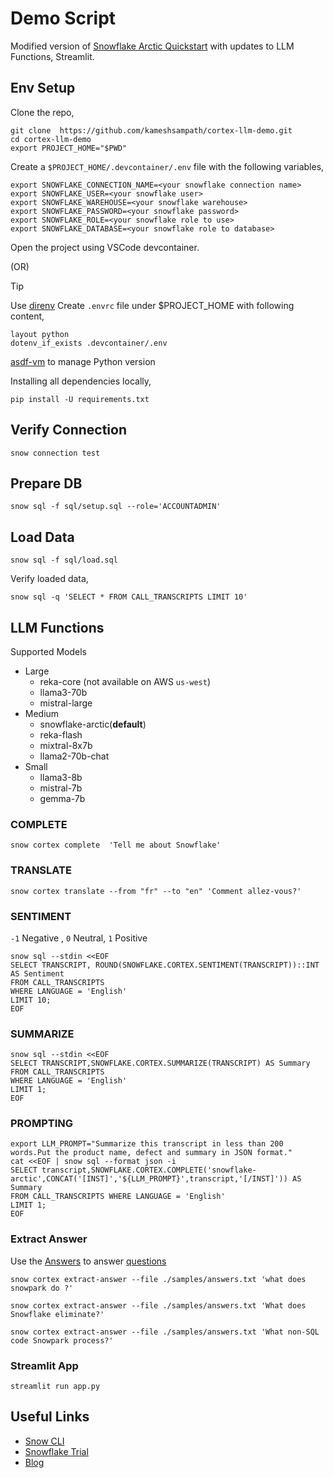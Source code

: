 # Demo Script

Modified version of [Snowflake Arctic Quickstart](https://quickstarts.snowflake.com/guide/getting_started_with_snowflake_arctic/index.html#0) with updates to LLM Functions, Streamlit.

## Env Setup

Clone the repo,

```shell
git clone  https://github.com/kameshsampath/cortex-llm-demo.git
cd cortex-llm-demo
export PROJECT_HOME="$PWD"
```

Create a `$PROJECT_HOME/.devcontainer/.env` file with the following variables,

```shell
export SNOWFLAKE_CONNECTION_NAME=<your snowflake connection name>
export SNOWFLAKE_USER=<your snowflake user>
export SNOWFLAKE_WAREHOUSE=<your snowflake warehouse>
export SNOWFLAKE_PASSWORD=<your snowflake password>
export SNOWFLAKE_ROLE=<your snowflake role to use>
export SNOWFLAKE_DATABASE=<your snowflake role to database>
```

Open the project using VSCode devcontainer.

(OR)

> [!TIP]
> Use [direnv](https://direnv.net)
> Create `.envrc` file under $PROJECT_HOME with following content,
>
> ```shell
> layout python
> dotenv_if_exists .devcontainer/.env
> ```
>
> [asdf-vm](https://asdf-vm.com) to manage Python version

Installing all dependencies locally,

```shell
pip install -U requirements.txt
```

## Verify Connection

```shell
snow connection test
```

## Prepare DB

```shell
snow sql -f sql/setup.sql --role='ACCOUNTADMIN'
```

## Load Data

```shell
snow sql -f sql/load.sql
```

Verify loaded data,

```shell
snow sql -q 'SELECT * FROM CALL_TRANSCRIPTS LIMIT 10'
```

## LLM Functions

Supported Models

- Large
  - reka-core (not available on AWS `us-west`)
  - llama3-70b
  - mistral-large
- Medium
  - snowflake-arctic(**default**)
  - reka-flash
  - mixtral-8x7b
  - llama2-70b-chat
- Small
  - llama3-8b
  - mistral-7b
  - gemma-7b

### COMPLETE

```shell
snow cortex complete  'Tell me about Snowflake'
```

### TRANSLATE

```shell
snow cortex translate --from "fr" --to "en" 'Comment allez-vous?'
```

### SENTIMENT

`-1` Negative , `0` Neutral, `1` Positive

```shell
snow sql --stdin <<EOF
SELECT TRANSCRIPT, ROUND(SNOWFLAKE.CORTEX.SENTIMENT(TRANSCRIPT))::INT AS Sentiment
FROM CALL_TRANSCRIPTS
WHERE LANGUAGE = 'English'
LIMIT 10;
EOF
```

### SUMMARIZE

```shell
snow sql --stdin <<EOF
SELECT TRANSCRIPT,SNOWFLAKE.CORTEX.SUMMARIZE(TRANSCRIPT) AS Summary
FROM CALL_TRANSCRIPTS
WHERE LANGUAGE = 'English'
LIMIT 1;
EOF
```

### PROMPTING

```shell
export LLM_PROMPT="Summarize this transcript in less than 200 words.Put the product name, defect and summary in JSON format."
cat <<EOF | snow sql --format json -i
SELECT transcript,SNOWFLAKE.CORTEX.COMPLETE('snowflake-arctic',CONCAT('[INST]','${LLM_PROMPT}',transcript,'[/INST]')) AS Summary
FROM CALL_TRANSCRIPTS WHERE LANGUAGE = 'English'
LIMIT 1;
EOF
```

### Extract Answer

Use the [Answers](./samples/answers.txt) to answer [questions](./samples/questions.txt)

```shell
snow cortex extract-answer --file ./samples/answers.txt 'what does snowpark do ?'
```

```shell
snow cortex extract-answer --file ./samples/answers.txt 'What does Snowflake eliminate?'
```

```shell
snow cortex extract-answer --file ./samples/answers.txt 'What non-SQL code Snowpark process?'
```

### Streamlit App

```shell
streamlit run app.py
```

## Useful Links

- [Snow CLI](https://github.com/snowflakedb/snowflake-cli)
- [Snowflake Trial](https://signup.snowflake.com/)
- [Blog](https://medium.com/snowflake/run-3-useful-llm-inference-jobs-in-minutes-with-snowflake-cortex-743a6096fff8?)
